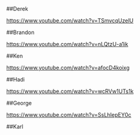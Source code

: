 ##Derek

https://www.youtube.com/watch?v=TSmvcqUzelU

##Brandon

https://www.youtube.com/watch?v=nLQtzU-a1ik

##Ken

https://www.youtube.com/watch?v=afocD4koixg

##Hadi

https://www.youtube.com/watch?v=wcRVw1UTs1k

##George

https://www.youtube.com/watch?v=SsLhIepEY0c

##Karl

